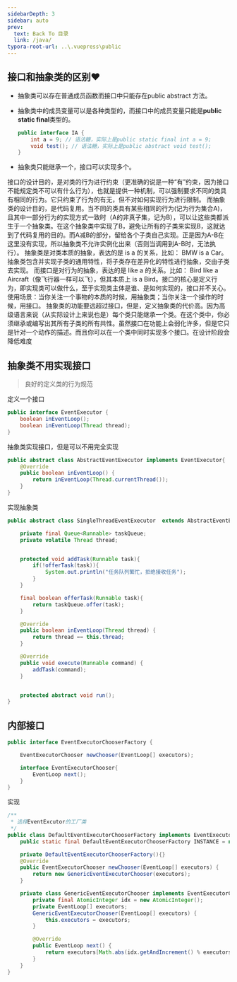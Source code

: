 ```yaml
---
sidebarDepth: 3
sidebar: auto
prev:
  text: Back To 目录
  link: /java/
typora-root-url: ..\.vuepress\public
---
```




## 接口和抽象类的区别❤️

- 抽象类可以存在普通成员函数而接口中只能存在public abstract 方法。

- 抽象类中的成员变量可以是各种类型的，而接口中的成员变量只能是**public static final**类型的。

  ```java
  public interface IA {
      int a = 9; // 语法糖，实际上是public static final int a = 9;
      void test(); // 语法糖，实际上是public abstract void test();
  }
  ```
- 抽象类只能继承一个，接口可以实现多个。

接口的设计目的，是对类的行为进行约束（更准确的说是一种“有”约束，因为接口不能规定类不可以有什么行为），也就是提供一种机制，可以强制要求不同的类具有相同的行为。它只约束了行为的有无，但不对如何实现行为进行限制。
而抽象类的设计目的，是代码复用。当不同的类具有某些相同的行为(记为行为集合A)，且其中一部分行为的实现方式一致时（A的非真子集，记为B），可以让这些类都派生于一个抽象类。在这个抽象类中实现了B，避免让所有的子类来实现B，这就达到了代码复用的目的。而A减B的部分，留给各个子类自己实现。正是因为A-B在这里没有实现，所以抽象类不允许实例化出来（否则当调用到A-B时，无法执
行）。
抽象类是对类本质的抽象，表达的是 is a 的关系，比如： BMW is a Car。抽象类包含并实现子类的通用特性，将子类存在差异化的特性进行抽象，交由子类去实现。
而接口是对行为的抽象，表达的是 like a 的关系。比如： Bird like a Aircraft（像飞行器一样可以飞），但其本质上 is a Bird。接口的核心是定义行为，即实现类可以做什么，至于实现类主体是谁、是如何实现的，接口并不关心。
使用场景：当你关注一个事物的本质的时候，用抽象类；当你关注一个操作的时候，用接口。
抽象类的功能要远超过接口，但是，定义抽象类的代价高。因为高级语言来说（从实际设计上来说也是）每个类只能继承一个类。在这个类中，你必须继承或编写出其所有子类的所有共性。虽然接口在功能上会弱化许多，但是它只是针对一个动作的描述。而且你可以在一个类中同时实现多个接口。在设计阶段会降低难度





## 抽象类不用实现接口

> 良好的定义类的行为规范

定义一个接口

```java
public interface EventExecutor {
    boolean inEventLoop();
    boolean inEventLoop(Thread thread);
}
```

抽象类实现接口，但是可以不用完全实现

```java
public abstract class AbstractEventExecutor implements EventExecutor{
    @Override
    public boolean inEventLoop() {
        return inEventLoop(Thread.currentThread());
    }
}
```

实现抽象类

```java
public abstract class SingleThreadEventExecutor  extends AbstractEventExecutor implements Executor {

    private final Queue<Runnable> taskQueue;
    private volatile Thread thread;


    protected void addTask(Runnable task){
        if(!offerTask(task)){
            System.out.println("任务队列繁忙，拒绝接收任务");
        }
    }

    final boolean offerTask(Runnable task){
        return taskQueue.offer(task);
    }

    @Override
    public boolean inEventLoop(Thread thread) {
        return thread == this.thread;
    }

    @Override
    public void execute(Runnable command) {
        addTask(command);
    }


    protected abstract void run();
}

```



## 内部接口

```java
public interface EventExecutorChooserFactory {

    EventExecutorChooser newChooser(EventLoop[] executors);

    interface EventExecutorChooser{
        EventLoop next();
    }
}
```

实现

```java
/**
 * 选择EventExcutor的工厂类
 */
public class DefaultEventExecutorChooserFactory implements EventExecutorChooserFactory {
    public static final DefaultEventExecutorChooserFactory INSTANCE = new DefaultEventExecutorChooserFactory();

    private DefaultEventExecutorChooserFactory(){}
    @Override
    public EventExecutorChooser newChooser(EventLoop[] executors) {
        return new GenericEventExecutorChooser(executors);
    }

    private class GenericEventExecutorChooser implements EventExecutorChooser {
        private final AtomicInteger idx = new AtomicInteger();
        private EventLoop[] executors;
        GenericEventExecutorChooser(EventLoop[] executors) {
            this.executors = executors;
        }

        @Override
        public EventLoop next() {
            return executors[Math.abs(idx.getAndIncrement() % executors.length)];
        }
    }
}
```

